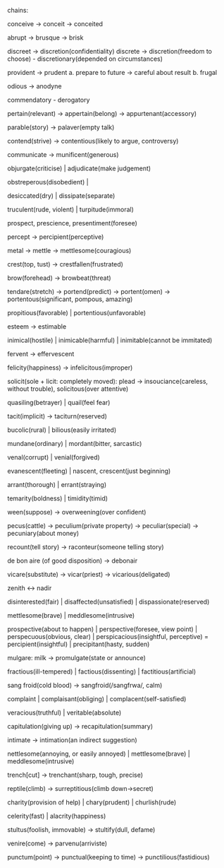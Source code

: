 chains:

conceive -> conceit -> conceited

abrupt -> brusque -> brisk

discreet -> discretion(confidentiality)
discrete -> discretion(freedom to choose) - discretionary(depended on circumstances)

provident -> prudent
a. prepare to future -> careful about result
b. frugal

odious -> anodyne

commendatory - derogatory

pertain(relevant) -> appertain(belong) -> appurtenant(accessory)

parable(story) -> palaver(empty talk)

contend(strive) -> contentious(likely to argue, controversy)

communicate -> munificent(generous)

objurgate(criticise) | adjudicate(make judgement)

obstreperous(disobedient) |

desiccated(dry) | dissipate(separate)

truculent(rude, violent) | turpitude(immoral)

prospect, prescience, presentiment(foresee)

percept -> percipient(perceptive)

metal -> mettle -> mettlesome(couragious)

crest(top, tust) -> crestfallen(frustrated)

brow(forehead) -> browbeat(threat)

tendare(stretch) -> portend(predict) -> portent(omen) -> portentous(significant, pompous, amazing)

propitious(favorable) | portentious(unfavorable)

esteem -> estimable

inimical(hostile) | inimicable(harmful) | inimitable(cannot be immitated)

fervent -> effervescent

felicity(happiness) -> infelicitous(improper)

solicit(sole + licit: completely moved): plead -> insouciance(careless, without trouble), solicitous(over attentive)

quasiling(betrayer) | quail(feel fear)

tacit(implicit) -> taciturn(reserved)

bucolic(rural) | bilious(easily irritated)

mundane(ordinary) | mordant(bitter, sarcastic)

venal(corrupt) | venial(forgived)

evanescent(fleeting) | nascent, crescent(just beginning)

arrant(thorough) | errant(straying)

temarity(boldness) | timidity(timid)

ween(suppose) -> overweening(over confident)

pecus(cattle) -> peculium(private property) -> peculiar(special) -> pecuniary(about money)

recount(tell story) -> raconteur(someone telling story)

de bon aire (of good disposition) -> debonair

vicare(substitute) -> vicar(priest) -> vicarious(deligated)

zenith <-> nadir

disinterested(fair) | disaffected(unsatisfied) | dispassionate(reserved)

mettlesome(brave) | meddlesome(intrusive)

prospective(about to happen) | perspective(foresee, view point) | perspecuous(obvious, clear) | perspicacious(insightful, perceptive) = percipient(insightful) | precipitant(hasty, sudden)

mulgare: milk -> promulgate(state or announce)

fractious(ill-tempered) | factious(dissenting) | factitious(artificial)

sang froid(cold blood) -> sangfroid(/sangfrwa/, calm)

complaint | complaisant(obliging) | complacent(self-satisfied)

veracious(truthful) | veritable(absolute)

capitulation(giving up) -> recapitulation(summary)

intimate -> intimation(an indirect suggestion)

nettlesome(annoying, or easily annoyed) | mettlesome(brave) | meddlesome(intrusive)

trench[cut] -> trenchant(sharp, tough, precise)

reptile(climb) -> surreptitious(climb down->secret)

charity(provision of help) | chary(prudent) | churlish(rude)

celerity(fast) | alacrity(happiness)

stultus(foolish, immovable) -> stultify(dull, defame)

venire(come) -> parvenu(arriviste)

punctum(point) -> punctual(keeping to time) -> punctilious(fastidious)
